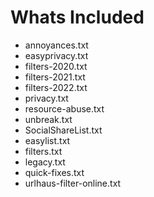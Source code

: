 # Whats Included
- annoyances.txt
- easyprivacy.txt
- filters-2020.txt
- filters-2021.txt
- filters-2022.txt
- privacy.txt
- resource-abuse.txt
- unbreak.txt
- SocialShareList.txt
- easylist.txt
- filters.txt
- legacy.txt
- quick-fixes.txt
- urlhaus-filter-online.txt